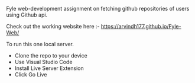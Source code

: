 Fyle web-development assignment on fetching github repositories of users using Github api.

Check out the working website here :- https://arvindh177.github.io/Fyle-Web/

To run this one local server.
 - Clone the repo to your device
 - Use Visual Studio Code
 - Install Live Server Extension
 - Click Go Live
